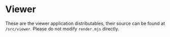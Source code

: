 # Viewer

These are the viewer application distributables, their source can be found at `/src/viewer`. Please do not modify `render.mjs` directly.